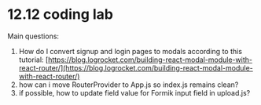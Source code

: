 # 12.12 coding lab

Main questions:

1. How do I convert signup and login pages to modals according to this tutorial:
   [https://blog.logrocket.com/building-react-modal-module-with-react-router/](https://blog.logrocket.com/building-react-modal-module-with-react-router/)
2. how can i move RouterProvider to App.js so index.js remains clean?
3. if possible, how to update field value for Formik input field in upload.js?
